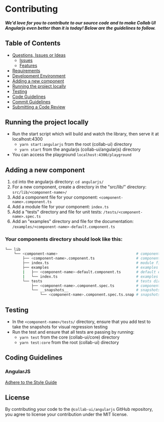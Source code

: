 
# Contributing

##### We'd love for you to contribute to our source code and to make Collab UI Angularjs even better than it is today! Below are the guidelines to follow.

## Table of Contents

- [Questions, Issues or Ideas](../CONTRIBUTING.md#question)
  - [Issues](../CONTRIBUTING.md#issue)
  - [Features](../CONTRIBUTING.md#feature)
- [Requirements](../CONTRIBUTING.md#requirements)
- [Development Environment](../CONTRIBUTING.md#environment)
- [Adding a new component](#component)
- [Running the project locally](#running)
- [Testing](#testing)
- [Code Guidelines](#rules)
- [Commit Guidelines](../CONTRIBUTING.md#commit)
- [Submitting a Code Review](../CONTRIBUTING.md#code-review)

## <a name="running"></a> Running the project locally

* Run the start script which will build and watch the library, then serve it at localhost:4300
  * `yarn start:angularjs` from the root (collab-ui) directory
  * `yarn start` from the angularjs (collab-ui/angularjs) directory
* You can access the playground `localhost:4300/playground`

## <a name="component"></a> Adding a new component
1.  cd into the angularjs directory: `cd angularjs/`
2. For a new component, create a directory in the "src/lib/" directory: `src/lib/<component-name>/`
3. Add a component file for your component: `<component-name>.component.ts`
4. Add a module file for your component: `index.ts`
5. Add a "tests" directory and file for unit tests: `/tests/<component-name>.spec.ts`
6. Add an "examples" directory and file for the documentation: `/examples/<component-name>-default.component.ts`

### Your components directory should look like this:
``` bash
└── lib
    └── <component-name>                                    # component directory
        ├── <component-name>.component.ts                   # component file
        ├── index.ts                                        # module file
        ├── examples                                        # examples directory
        |   ├── <component-name>-default.component.ts       # default example component
        |   └── index.ts                                    # examples module
        └── tests                                           # tests directory
            ├── <component-name>.component.spec.ts          # component unit test
            └── __snapshots__                               # snapshots directory (will be generated Jest)
                └── <component-name>.component.spec.ts.snap # snapshots file (will be generated by Jest)
```

## <a name="testing"></a> Testing
* In the `<component-name>/tests/` directory, ensure that you add test to take the snapshots for visual regression testing
* Run the test and ensure that all tests are passing by running:
  * `yarn test` from the core (collab-ui/core) directory
  * `yarn test:core` from the root (collab-ui) directory


## <a name="rules"></a> Coding Guidelines

### AngularJS

[Adhere to the Style Guide](https://github.com/johnpapa/angular-styleguide)

## License

By contributing your code to the `@collab-ui/angularjs` GitHub repository, you agree to license your contribution under the MIT license.
